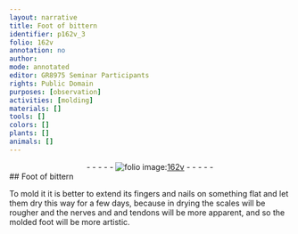 ```yaml
---
layout: narrative
title: Foot of bittern
identifier: p162v_3
folio: 162v
annotation: no
author:
mode: annotated
editor: GR8975 Seminar Participants
rights: Public Domain
purposes: [observation]
activities: [molding]
materials: []
tools: []
colors: []
plants: []
animals: []
---
```


 <div class="folio" align="center">- - - - - <a href="http://gallica.bnf.fr/ark:/12148/btv1b10500001g/f330.item" target="_blank"><img src="https://cu-mkp.github.io/GR8975-edition/assets/photo-icon.png" alt="folio image: " style="display:inline-block; margin-bottom:-3px;"/>162v</a> - - - - - </div> <span class="activity"></span> 
## Foot of bittern

 
To mold it it is better to extend its fingers and nails on something flat and let them dry this way for a few days, because in drying the scales will be rougher and the nerves and and tendons will be more apparent, and so the molded foot will be more artistic.
 
